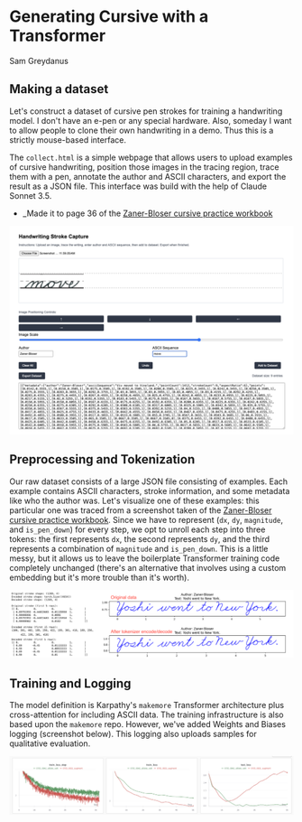 # Generating Cursive with a Transformer

Sam Greydanus

## Making a dataset

Let's construct a dataset of cursive pen strokes for training a handwriting model. I don't have an e-pen or any special hardware. Also, someday I want to allow people to clone their own handwriting in a demo. Thus this is a strictly mouse-based interface.

The `collect.html` is a simple webpage that allows users to upload examples of cursive handwriting, position those images in the tracing region, trace them with a pen, annotate the author and ASCII characters, and export the result as a JSON file. This interface was build with the help of Claude Sonnet 3.5.

* _Made it to page 36 of the [Zaner-Bloser cursive practice workbook](static/Zaner-Bloser.pdf)

![collect](static/collect.png)


## Preprocessing and Tokenization

Our raw dataset consists of a large JSON file consisting of examples. Each example contains ASCII characters, stroke information, and some metadata like who the author was. Let's visualize one of these examples: this particular one was traced from a screenshot taken of the [Zaner-Bloser cursive practice workbook](static/Zaner-Bloser.pdf). Since we have to represent (`dx`, `dy`, `magnitude`, and `is_pen_down`) for every step, we opt to unroll each step into three tokens: the first represents `dx`, the second represents `dy`, and the third represents a combination of `magnitude` and `is_pen_down`. This is a little messy, but it allows us to leave the boilerplate Transformer training code completely unchanged (there's an alternative that involves using a custom embedding but it's more trouble than it's worth).

![tokenizer](static/encode_decode.png)

## Training and Logging

The model definition is Karpathy's `makemore` Transformer architecture plus cross-attention for including ASCII data. The training infrastructure is also based upon the `makemore` repo. However, we've added Weights and Biases logging (screenshot below). This logging also uploads samples for qualitative evaluation.

![tokenizer](static/wandb.png)
